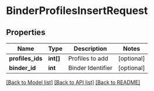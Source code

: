 # BinderProfilesInsertRequest

## Properties
Name | Type | Description | Notes
------------ | ------------- | ------------- | -------------
**profiles_ids** | **int[]** | Profiles to add | [optional] 
**binder_id** | **int** | Binder Identifier | [optional] 

[[Back to Model list]](../README.md#documentation-for-models) [[Back to API list]](../README.md#documentation-for-api-endpoints) [[Back to README]](../README.md)


